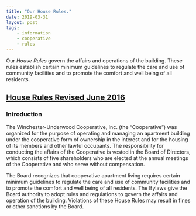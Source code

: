 ```yaml
---
title: "Our House Rules."
date: 2019-03-31
layout: post
tags:
    - information
    - cooperative
    - rules
---
```


Our *House Rules* govern the affairs and operations of the building.
These rules establish certain minimum guidelines to regulate the care and use of community facilities and to promote the comfort and well being of all residents.

## [House Rules Revised June 2016](https://drive.google.com/file/d/1AxUUVPZDejNHD9LDU-NVmrZFnNzKzoiE/view?usp=sharing)

### Introduction

The Winchester-Underwood Cooperative, Inc. (the “Cooperative”) was organized for the purpose of operating and managing an apartment building under the cooperative form of ownership in the interest and for the housing of its members and other lawful occupants.
The responsibility for conducting the affairs of the Cooperative is vested in the Board of Directors, which consists of five shareholders who are elected at the annual meetings of the Cooperative and who serve without compensation.

The Board recognizes that cooperative apartment living requires certain minimum guidelines to regulate the care and use of community facilities and to promote the comfort and well being of all residents.
The Bylaws give the Board authority to adopt rules and regulations to govern the affairs and operation of the building. Violations of these House Rules may result in fines or other sanctions by the Board.
